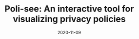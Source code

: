 ---
title: "Poli-see: An interactive tool for visualizing privacy policies"
date: 2020-11-09
venue: WPES ’20
venueFullName: ACM CCS Workshop on Privacy in the Electronic Society
submitStatus:
authors: Wentao Guo, Jay Rodolitz, and Eleanor Birrell
html: https://doi.org/10.1145/3411497.3420221
pdf: https://cs.pomona.edu/~ebirrell/docs/WPES20-Polisee.pdf
reflection:
supplement: 
code: https://github.com/oatnewguo/poli-see
talk:
slides: /publications/poli-see/Poli-see slides.pdf
poster: https://www.usenix.org/system/files/soups21-poster16-guo.pdf
demo: "../misc/poli-see/"
tags:
- "topic: design"
---